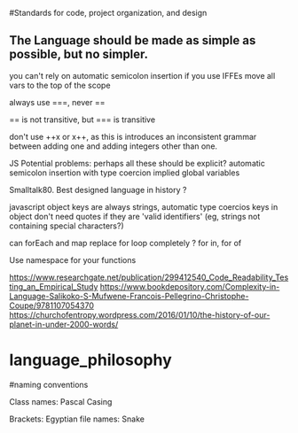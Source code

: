 #Standards for code, project organization, and design


## The Language should be made as simple as possible, but no simpler.



you can't rely on automatic semicolon insertion if you use IFFEs
move all vars to the top of the scope


always use ===, never ==

== is not transitive, but === is transitive


don't use ++x or x++, as this is introduces an inconsistent grammar between adding one and adding integers other than one.


JS  Potential problems: perhaps all these should be explicit?
automatic semicolon insertion
with
type coercion
implied global variables

Smalltalk80. Best designed language in history ? 



javascript object keys are always strings, automatic type coercios
keys in object don't need quotes if they are 'valid identifiers' (eg, strings not containing special characters?)

can forEach and map replace for loop completely ? 
for in, for of

Use  namespace for your functions

https://www.researchgate.net/publication/299412540_Code_Readability_Testing_an_Empirical_Study
https://www.bookdepository.com/Complexity-in-Language-Salikoko-S-Mufwene-Francois-Pellegrino-Christophe-Coupe/9781107054370
https://churchofentropy.wordpress.com/2016/01/10/the-history-of-our-planet-in-under-2000-words/
# language_philosophy
#naming conventions

Class names: Pascal Casing

Brackets: Egyptian
file names: Snake 

